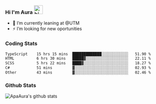 ### Hi I'm Aura <img src="https://user-images.githubusercontent.com/1303154/88677602-1635ba80-d120-11ea-84d8-d263ba5fc3c0.gif" width="28px" alt="hi">

- 🔭 I’m currently leaning at @UTM
- ⚡ I’m looking for new oportunities


### Coding Stats

<!--START_SECTION:waka-->

```txt
TypeScript    15 hrs 15 mins  █████████████░░░░░░░░░░░░   51.90 %
HTML          6 hrs 30 mins   █████▓░░░░░░░░░░░░░░░░░░░   22.11 %
SCSS          5 hrs 22 mins   ████▓░░░░░░░░░░░░░░░░░░░░   18.27 %
C#            51 mins         ▓░░░░░░░░░░░░░░░░░░░░░░░░   02.93 %
Other         43 mins         ▓░░░░░░░░░░░░░░░░░░░░░░░░   02.46 %
```

<!--END_SECTION:waka-->

### Github Stats

![ApaAura's github stats](https://github-readme-stats.vercel.app/api?username=ApaAura&count_private=true&theme=tokyonight&hide=contribs,prs)
